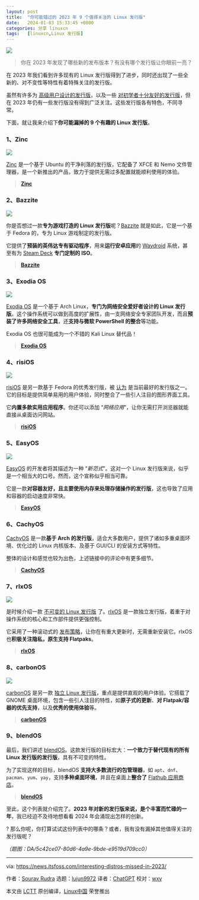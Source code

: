 ```yaml
---
layout: post
title:	"你可能错过的 2023 年 9 个值得关注的 Linux 发行版"
date:	2024-01-03 15:33:45 +0800 
categories:	分享 linuxcn 
tags:	[linuxcn,Linux 发行版]
---
```



![](/Asserts/Images/album/202401/03/153319iohvnv1bpddphnnz.jpg)



> 
> 你在 2023 年发现了哪些新的发布版本？有没有哪个发行版让你眼前一亮？
> 
> 
> 


在 2023 年我们看到许多现有的 Linux 发行版得到了进步，同时还出现了一些全新的、对不变性等特性有着特殊关注的发行版。


虽然有许多为 [高级用户设计的发行版](https://itsfoss.com/advanced-linux-distros/)，以及一些 [对初学者十分友好的发行版](https://itsfoss.com/best-linux-beginners/)，但在 2023 年仍有一些发行版没有得到广泛关注。这些发行版各有特色，不同寻常。


下面，就让我来介绍下**你可能漏掉的 9 个有趣的 Linux 发行版**。


### 1、Zinc


![](/Asserts/Images/album/202401/03/153346neccucf9lmt97f95.jpg)


[Zinc](https://news.itsfoss.com/zinc-distro/) 是一个基于 Ubuntu 的干净利落的发行版，它配备了 XFCE 和 Nemo 文件管理器，是一个新推出的产品，致力于提供无需过多配置就能顺利使用的体验。



> 
> **[Zinc](https://teejeetech.com/tag/zinc/)**
> 
> 
> 


### 2、Bazzite


![](/Asserts/Images/album/202401/03/153347t377xxxrooekfegg.jpg)


你是否想过一款**专为游戏打造的 Linux 发行版**呢？[Bazzite](https://news.itsfoss.com/bazzite/) 就是如此，它是一个基于 Fedora 的，专为 Linux 游戏制定的发行版。


它提供了**预装的英伟达专有驱动程序**，用来**运行安卓应用**的 [Waydroid](https://waydro.id/) 系统，甚至有为 [Steam Deck](https://store.steampowered.com/steamdeck) **专门定制的 ISO**。



> 
> **[Bazzite](https://github.com/ublue-os/bazzite/releases)**
> 
> 
> 


### 3、Exodia OS


![](/Asserts/Images/album/202401/03/153348j50e705crurn78or.jpg)


[Exodia OS](https://news.itsfoss.com/exodia-os/) 是一个基于 Arch Linux，**专门为网络安全爱好者设计的 Linux 发行版**。这个操作系统可以做到高度的扩展性，由一支网络安全专家团队开发，而且**预装了许多网络安全工具**，还**支持与微软 PowerShell 的整合**等功能。


Exodia OS 也很可能成为一个不错的 Kali Linux 替代品！



> 
> **[Exodia OS](https://github.com/Exodia-OS/exodia-home-ISO/releases)**
> 
> 
> 


### 4、risiOS


![](/Asserts/Images/album/202401/03/153348qabnsa661967oqoo.jpg)


[risiOS](https://news.itsfoss.com/risi-os/) 是另一款基于 Fedora 的优秀发行版，被 [认为](https://itsfoss.com/best-fedora-linux-distributions/) 是当前最好的发行版之一。它的目标是提供简单易用的用户体验，同时整合了一些引人注目的图形界面工具。


它**内置多款实用应用程序**。你还可以添加 “*网络应用*”，让你无需打开浏览器就能直接从桌面访问网站。



> 
> **[risiOS](https://risi.io/)**
> 
> 
> 


### 5、EasyOS


![](/Asserts/Images/album/202401/03/153348d3b6bt63dkdbm3lt.jpg)


[EasyOS](https://news.itsfoss.com/easyos/) 的开发者将其描述为一种 “*新范式*”。这对一个 Linux 发行版来说，似乎是一个相当大的口号。然而，这个宣称似乎相当可靠。


它是一款**对容器友好，且主要使用内存来处理存储操作的发行版**，这也导致了应用和容器的启动速度非常快。



> 
> **[EasyOS](https://distro.ibiblio.org/easyos/amd64/releases/kirkstone/)**
> 
> 
> 


### 6、CachyOS


[CachyOS](https://news.itsfoss.com/cachyos/) 是一款**基于 Arch 的发行版**，适合大多数用户，提供了诸如多重桌面环境、优化过的 Linux 内核版本、及基于 GUI/CLI 的安装方式等特性。


整体的设计和感觉也较为出色，上述链接中的评论中有更多细节。



> 
> **[CachyOS](https://cachyos.org/)**
> 
> 
> 


### 7、rlxOS


![](/Asserts/Images/album/202401/03/153349vez3pv9n4hh3hvqx.jpg)


是时候介绍一款 [不可变的 Linux 发行版](https://itsfoss.com/immutable-linux-distros/) 了。[rlxOS](https://news.itsfoss.com/rlxos/) 是一款独立发行版，着重于对操作系统的核心和工作部件提供更强控制。


它采用了一种滚动式的 [发布策略](https://itsfoss.com/rolling-release/)，让你在有重大更新时，无需重新安装它。rlxOS 也**积极关注隐私，原生支持 Flatpaks**。



> 
> **[rlxOS](https://rlxos.dev/downloads/)**
> 
> 
> 


### 8、carbonOS


![](/Asserts/Images/album/202401/03/153349ssmmixxp4g8wk5so.jpg)


[carbonOS](https://news.itsfoss.com/carbonos/) 是另一款 [独立 Linux 发行版](https://itsfoss.com/independent-linux-distros/)，重点是提供直观的用户体验。它搭载了 GNOME 桌面环境，包含一些引人注目的特性，如**原子式的更新**、**对 Flatpak/容器的优先支持**，以及**优秀的使用体验**等。



> 
> **[carbonOS](https://carbon.sh/)**
> 
> 
> 


### 9、blendOS


最后，我们讲述 [blendOS](https://news.itsfoss.com/blendos/)。这款发行版的目标宏大：**一个致力于替代现有的所有 Linux 发行版的发行版**，具有不可变的特性。


为了实现这样的目标，blendOS **支持大多数流行的包管理器**，如 `apt`、`dnf`、`pacman`、`yum`、`yay`，支持**多种桌面环境**，并且在桌面上**整合了** [Flathub 应用商店](https://flathub.org/en)。



> 
> **[blendOS](https://blendos.co/)**
> 
> 
> 


至此，这个列表就介绍完了。**2023 年对新的发行版来说，是个丰富而忙碌的一年**，我已经迫不及待地想看看 2024 年会涌现出怎样的创新。


? 那么你呢，你打算试试这份列表中的哪条？或者，我有没有漏掉其他值得关注的发行版呢？


*（题图：DA/5c42ce07-80d6-4a9e-9bde-e9519d709cc0）*




---


via: <https://news.itsfoss.com/interesting-distros-missed-in-2023/>


作者：[Sourav Rudra](https://news.itsfoss.com/author/sourav/) 选题：[lujun9972](https://github.com/lujun9972) 译者：[ChatGPT](https://linux.cn/lctt/ChatGPT) 校对：[wxy](https://github.com/wxy)


本文由 [LCTT](https://github.com/LCTT/TranslateProject) 原创编译，[Linux中国](https://linux.cn/) 荣誉推出
